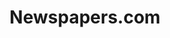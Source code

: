 ---
blog: https://blog.newspapers.com/
facebook: https://facebook.com/newspaperscom
instagram: https://instagram.com/newspaperscom
logohandle: newspapers
sort: newspapers
title: Newspapers.com
twitter: https://x.com/_newspapers
website: https://www.newspapers.com/
---